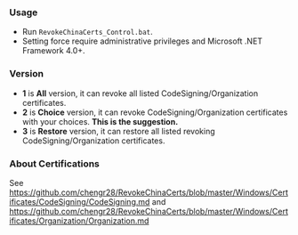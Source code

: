 ### Usage
* Run `RevokeChinaCerts_Control.bat`.
* Setting force require administrative privileges and Microsoft .NET Framework 4.0+.

### Version
* **1** is **All** version, it can revoke all listed CodeSigning/Organization certificates.
* **2** is **Choice** version, it can revoke CodeSigning/Organization certificates with your choices. **This is the suggestion.**
* **3** is **Restore** version, it can restore all listed revoking CodeSigning/Organization certificates.

### About Certifications
See https://github.com/chengr28/RevokeChinaCerts/blob/master/Windows/Certificates/CodeSigning/CodeSigning.md and https://github.com/chengr28/RevokeChinaCerts/blob/master/Windows/Certificates/Organization/Organization.md
